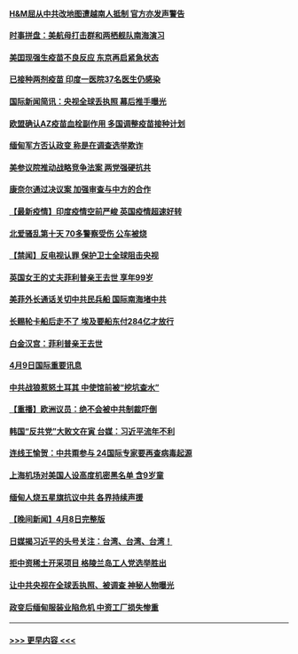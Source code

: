 #### [H&M屈从中共改地图遭越南人抵制 官方亦发声警告](../pages/prog202/a103092766.md?t=04100701) 
#### [时事拼盘：美航母打击群和两栖舰队南海演习](../pages/prog202/a103092853.md?t=04100701) 
#### [美囯现强生疫苗不良反应 东京再启紧急状态](../pages/prog202/a103092821.md?t=04100701) 
#### [已接种两剂疫苗 印度一医院37名医生仍感染](../pages/prog202/a103092765.md?t=04100701) 
#### [国际新闻简讯：央视全球丢执照 幕后推手曝光](../pages/prog202/a103092793.md?t=04100701) 
#### [欧盟确认AZ疫苗血栓副作用 多国调整疫苗接种计划](../pages/prog202/a103092751.md?t=04100701) 
#### [缅甸军方否认政变 称是在调查选举欺诈](../pages/prog202/a103092039.md?t=04100701) 
#### [美参议院推动战略竞争法案 两党强硬抗共](../pages/prog202/a103092638.md?t=04100701) 
#### [康奈尔通过决议案 加强审查与中方的合作](../pages/prog202/a103092644.md?t=04100701) 
#### [【最新疫情】印度疫情空前严峻 英国疫情超速好转](../pages/prog202/a103092635.md?t=04100701) 
#### [北爱骚乱第十天 70多警察受伤 公车被烧](../pages/prog202/a103092631.md?t=04100701) 
#### [【禁闻】反电视认罪 保护卫士全球阻击央视](../pages/prog202/a103092620.md?t=04100701) 
#### [英国女王的丈夫菲利普亲王去世 享年99岁](../pages/prog202/a103092616.md?t=04100701) 
#### [美菲外长通话关切中共民兵船 国际南海堵中共](../pages/prog202/a103092594.md?t=04100701) 
#### [长赐轮卡船后走不了 埃及要船东付284亿才放行](../pages/prog202/a103092562.md?t=04100701) 
#### [白金汉宫：菲利普亲王去世](../pages/prog202/a103092519.md?t=04100701) 
#### [4月9日国际重要讯息](../pages/prog202/a103092380.md?t=04100701) 
#### [中共战狼惹怒土耳其 中使馆前被“挖坑查水”](../pages/prog202/a103092327.md?t=04100701) 
#### [【重播】欧洲议员：绝不会被中共制裁吓倒](../pages/prog202/a103092347.md?t=04100701) 
#### [韩国“反共党”大败文在寅 台媒：习近平流年不利](../pages/prog202/a103092301.md?t=04100701) 
#### [连线王愉贺：中共甭参与 24国际专家要再查病毒起源](../pages/prog202/a103092013.md?t=04100701) 
#### [上海机场对美国人设高度机密黑名单 含9岁童](../pages/prog202/a103092021.md?t=04100701) 
#### [缅甸人烧五星旗抗议中共 各界持续声援](../pages/prog202/a103092015.md?t=04100701) 
#### [【晚间新闻】4月8日完整版](../pages/prog202/a103092226.md?t=04100701) 
#### [日媒揭习近平的头号关注：台湾、台湾、台湾！](../pages/prog202/a103092145.md?t=04100701) 
#### [拒中资稀土开采项目 格陵兰岛工人党选举胜出](../pages/prog202/a103091947.md?t=04100701) 
#### [让中共央视在全球丢执照、被调查 神秘人物曝光](../pages/prog202/a103092121.md?t=04100701) 
#### [政变后缅甸服装业陷危机 中资工厂损失惨重](../pages/prog202/a103091720.md?t=04100701) 

----
#### [ >>> 更早内容 <<< ](../indexes/prog202-earlier.md)
